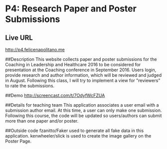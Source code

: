# P4: Research Paper and Poster Submissions

## Live URL
<http://p4.felicenapolitano.me>

##Description
This website collects paper and poster submissions for the Coaching in Leadership and Healthcare 2016 to be considered for presentation at the Coaching conference in September 2016. Users login, provide research and author information, which will be reviewed and judged in August. Following this class, I will try to implement a view for "reviewers" to rate the submissions.

##Demo
http://screencast.com/t/7OdyfWcFZUA

##Details for teaching team
This application associates a user email with a submission author email. At this time, a user can only make one submission. Following this course, the code will be updated so users/authors can submit more than one paper and/or poster.

##Outside code
fzanitto/Faker used to generate all fake data in this application.
kenwheeler/slick is used to create the image gallery on the Poster Page.
